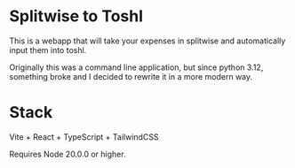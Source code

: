 # Splitwise to Toshl

This is a webapp that will take your expenses in splitwise and automatically input them into toshl.

Originally this was a command line application, but since python 3.12, something broke and I decided to rewrite it in a more modern way.

# Stack

Vite + React + TypeScript + TailwindCSS

Requires Node 20.0.0 or higher.

